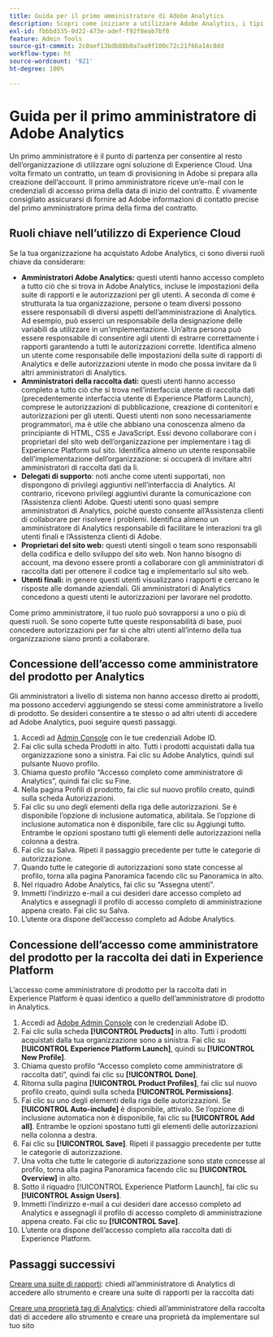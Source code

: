 ```yaml
---
title: Guida per il primo amministratore di Adobe Analytics
description: Scopri come iniziare a utilizzare Adobe Analytics, i tipi di ruolo generali e l’accesso all’interfaccia utente.
exl-id: fbbbd335-0d22-473e-adef-f92f8eab7bf0
feature: Admin Tools
source-git-commit: 2c0aef13bdb88b0a7aa9f100c72c21f66a14c8dd
workflow-type: ht
source-wordcount: '921'
ht-degree: 100%

---
```


# Guida per il primo amministratore di Adobe Analytics

Un primo amministratore è il punto di partenza per consentire al resto dell’organizzazione di utilizzare ogni soluzione di Experience Cloud. Una volta firmato un contratto, un team di provisioning in Adobe si prepara alla creazione dell’account. Il primo amministratore riceve un’e-mail con le credenziali di accesso prima della data di inizio del contratto. È vivamente consigliato assicurarsi di fornire ad Adobe informazioni di contatto precise del primo amministratore prima della firma del contratto.

## Ruoli chiave nell’utilizzo di Experience Cloud

Se la tua organizzazione ha acquistato Adobe Analytics, ci sono diversi ruoli chiave da considerare:

* **Amministratori Adobe Analytics:** questi utenti hanno accesso completo a tutto ciò che si trova in Adobe Analytics, incluse le impostazioni della suite di rapporti e le autorizzazioni per gli utenti. A seconda di come è strutturata la tua organizzazione, persone o team diversi possono essere responsabili di diversi aspetti dell’amministrazione di Analytics. Ad esempio, può esserci un responsabile della designazione delle variabili da utilizzare in un’implementazione. Un’altra persona può essere responsabile di consentire agli utenti di estrarre correttamente i rapporti garantendo a tutti le autorizzazioni corrette. Identifica almeno un utente come responsabile delle impostazioni della suite di rapporti di Analytics e delle autorizzazioni utente in modo che possa invitare da lì altri amministratori di Analytics.
* **Amministratori della raccolta dati:** questi utenti hanno accesso completo a tutto ciò che si trova nell’interfaccia utente di raccolta dati (precedentemente interfaccia utente di Experience Platform Launch), comprese le autorizzazioni di pubblicazione, creazione di contenitori e autorizzazioni per gli utenti. Questi utenti non sono necessariamente programmatori, ma è utile che abbiano una conoscenza almeno da principiante di HTML, CSS e JavaScript. Essi devono collaborare con i proprietari del sito web dell’organizzazione per implementare i tag di Experience Platform sul sito. Identifica almeno un utente responsabile dell’implementazione dell’organizzazione: si occuperà di invitare altri amministratori di raccolta dati da lì.
* **Delegati di supporto**: noti anche come utenti supportati, non dispongono di privilegi aggiuntivi nell’interfaccia di Analytics. Al contrario, ricevono privilegi aggiuntivi durante la comunicazione con l’Assistenza clienti Adobe. Questi utenti sono quasi sempre amministratori di Analytics, poiché questo consente all’Assistenza clienti di collaborare per risolvere i problemi. Identifica almeno un amministratore di Analytics responsabile di facilitare le interazioni tra gli utenti finali e l’Assistenza clienti di Adobe.
* **Proprietari del sito web:** questi utenti singoli o team sono responsabili della codifica e dello sviluppo del sito web. Non hanno bisogno di account, ma devono essere pronti a collaborare con gli amministratori di raccolta dati per ottenere il codice tag e implementarlo sul sito web.
* **Utenti finali:** in genere questi utenti visualizzano i rapporti e cercano le risposte alle domande aziendali. Gli amministratori di Analytics concedono a questi utenti le autorizzazioni per lavorare nel prodotto.

Come primo amministratore, il tuo ruolo può sovrapporsi a uno o più di questi ruoli. Se sono coperte tutte queste responsabilità di base, puoi concedere autorizzazioni per far sì che altri utenti all’interno della tua organizzazione siano pronti a collaborare.

## Concessione dell’accesso come amministratore del prodotto per Analytics

Gli amministratori a livello di sistema non hanno accesso diretto ai prodotti, ma possono accedervi aggiungendo se stessi come amministratore a livello di prodotto. Se desideri consentire a te stesso o ad altri utenti di accedere ad Adobe Analytics, puoi seguire questi passaggi.

1. Accedi ad [Admin Console](https://adminconsole.adobe.com/) con le tue credenziali Adobe ID.
1. Fai clic sulla scheda Prodotti in alto. Tutti i prodotti acquistati dalla tua organizzazione sono a sinistra. Fai clic su Adobe Analytics, quindi sul pulsante Nuovo profilo.
1. Chiama questo profilo “Accesso completo come amministratore di Analytics”, quindi fai clic su Fine.
1. Nella pagina Profili di prodotto, fai clic sul nuovo profilo creato, quindi sulla scheda Autorizzazioni.
1. Fai clic su uno degli elementi della riga delle autorizzazioni. Se è disponibile l’opzione di inclusione automatica, abilitala. Se l’opzione di inclusione automatica non è disponibile, fare clic su Aggiungi tutto. Entrambe le opzioni spostano tutti gli elementi delle autorizzazioni nella colonna a destra.
1. Fai clic su Salva. Ripeti il passaggio precedente per tutte le categorie di autorizzazione.
1. Quando tutte le categorie di autorizzazioni sono state concesse al profilo, torna alla pagina Panoramica facendo clic su Panoramica in alto.
1. Nel riquadro Adobe Analytics, fai clic su “Assegna utenti”.
1. Immetti l’indirizzo e-mail a cui desideri dare accesso completo ad Analytics e assegnagli il profilo di accesso completo di amministrazione appena creato. Fai clic su Salva.
1. L’utente ora dispone dell’accesso completo ad Adobe Analytics.

## Concessione dell’accesso come amministratore del prodotto per la raccolta dei dati in Experience Platform

L’accesso come amministratore di prodotto per la raccolta dati in Experience Platform è quasi identico a quello dell’amministratore di prodotto in Analytics.

1. Accedi ad [Adobe Admin Console](https://adminconsole.adobe.com) con le credenziali Adobe ID.
1. Fai clic sulla scheda **[!UICONTROL Products]** in alto. Tutti i prodotti acquistati dalla tua organizzazione sono a sinistra. Fai clic su **[!UICONTROL Experience Platform Launch]**, quindi su **[!UICONTROL New Profile]**.
1. Chiama questo profilo “Accesso completo come amministratore di raccolta dati”, quindi fai clic su **[!UICONTROL Done]**.
1. Ritorna sulla pagina **[!UICONTROL Product Profiles]**, fai clic sul nuovo profilo creato, quindi sulla scheda **[!UICONTROL Permissions]**.
1. Fai clic su uno degli elementi della riga delle autorizzazioni. Se **[!UICONTROL Auto-include]** è disponibile, attivalo. Se l’opzione di inclusione automatica non è disponibile, fai clic su **[!UICONTROL Add all]**. Entrambe le opzioni spostano tutti gli elementi delle autorizzazioni nella colonna a destra.
1. Fai clic su **[!UICONTROL Save]**. Ripeti il passaggio precedente per tutte le categorie di autorizzazione.
1. Una volta che tutte le categorie di autorizzazione sono state concesse al profilo, torna alla pagina Panoramica facendo clic su **[!UICONTROL Overview]** in alto.
1. Sotto il riquadro [!UICONTROL Experience Platform Launch], fai clic su **[!UICONTROL Assign Users]**.
1. Immetti l’indirizzo e-mail a cui desideri dare accesso completo ad Analytics e assegnagli il profilo di accesso completo di amministrazione appena creato. Fai clic su **[!UICONTROL Save]**.
1. L’utente ora dispone dell’accesso completo alla raccolta dati di Experience Platform.

## Passaggi successivi

[Creare una suite di rapporti](/help/admin/c-manage-report-suites/c-new-report-suite/t-create-a-report-suite.md): chiedi all’amministratore di Analytics di accedere allo strumento e creare una suite di rapporti per la raccolta dati

[Creare una proprietà tag di Analytics](/help/implement/launch/create-analytics-property.md): chiedi all’amministratore della raccolta dati di accedere allo strumento e creare una proprietà da implementare sul tuo sito
